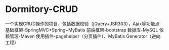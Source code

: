 # Dormitory-CRUD
一个实现CRUD操作的项目，包括数据校验（jQuery+JSR303），Ajax等功能点
基础框架-SpringMVC+Spring+MyBatis
前端框架-bootstrap
数据库-MySQL
依赖管理-Maven
使用插件-pagehelper（分页插件）、MyBatis Generator（逆向工程）
